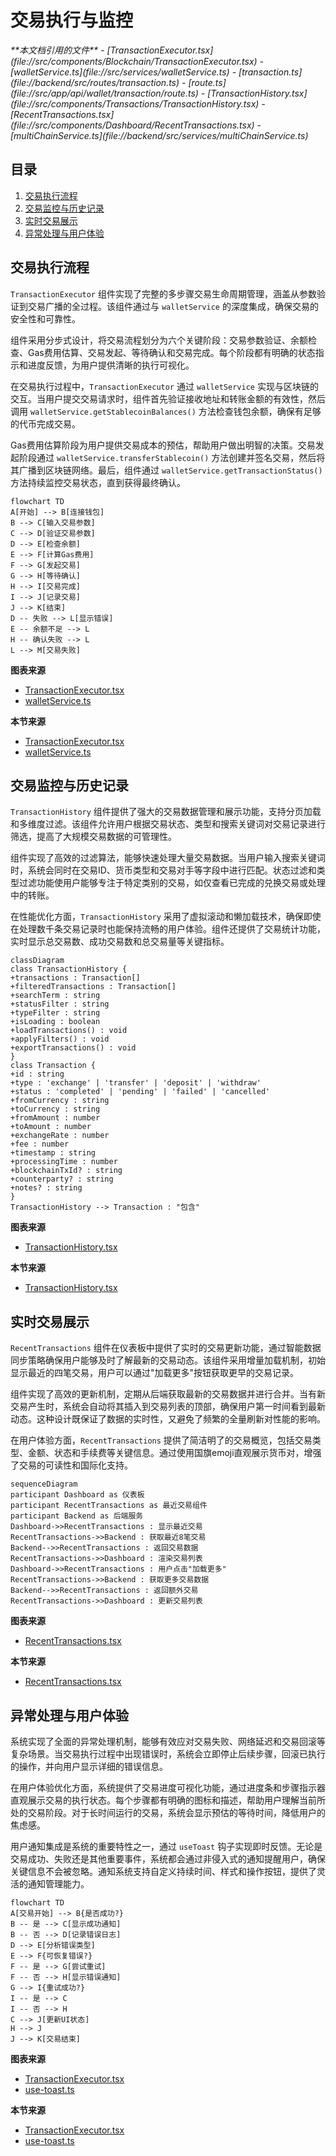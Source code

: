 # 交易执行与监控

<cite>
**本文档引用的文件**  
- [TransactionExecutor.tsx](file://src/components/Blockchain/TransactionExecutor.tsx)
- [walletService.ts](file://src/services/walletService.ts)
- [transaction.ts](file://backend/src/routes/transaction.ts)
- [route.ts](file://src/app/api/wallet/transaction/route.ts)
- [TransactionHistory.tsx](file://src/components/Transactions/TransactionHistory.tsx)
- [RecentTransactions.tsx](file://src/components/Dashboard/RecentTransactions.tsx)
- [multiChainService.ts](file://backend/src/services/multiChainService.ts)
</cite>

## 目录
1. [交易执行流程](#交易执行流程)
2. [交易监控与历史记录](#交易监控与历史记录)
3. [实时交易展示](#实时交易展示)
4. [异常处理与用户体验](#异常处理与用户体验)

## 交易执行流程

`TransactionExecutor` 组件实现了完整的多步骤交易生命周期管理，涵盖从参数验证到交易广播的全过程。该组件通过与 `walletService` 的深度集成，确保交易的安全性和可靠性。

组件采用分步式设计，将交易流程划分为六个关键阶段：交易参数验证、余额检查、Gas费用估算、交易发起、等待确认和交易完成。每个阶段都有明确的状态指示和进度反馈，为用户提供清晰的执行可视化。

在交易执行过程中，`TransactionExecutor` 通过 `walletService` 实现与区块链的交互。当用户提交交易请求时，组件首先验证接收地址和转账金额的有效性，然后调用 `walletService.getStablecoinBalances()` 方法检查钱包余额，确保有足够的代币完成交易。

Gas费用估算阶段为用户提供交易成本的预估，帮助用户做出明智的决策。交易发起阶段通过 `walletService.transferStablecoin()` 方法创建并签名交易，然后将其广播到区块链网络。最后，组件通过 `walletService.getTransactionStatus()` 方法持续监控交易状态，直到获得最终确认。

```mermaid
flowchart TD
A[开始] --> B[连接钱包]
B --> C[输入交易参数]
C --> D[验证交易参数]
D --> E[检查余额]
E --> F[计算Gas费用]
F --> G[发起交易]
G --> H[等待确认]
H --> I[交易完成]
I --> J[记录交易]
J --> K[结束]
D -- 失败 --> L[显示错误]
E -- 余额不足 --> L
H -- 确认失败 --> L
L --> M[交易失败]
```

**图表来源**  
- [TransactionExecutor.tsx](file://src/components/Blockchain/TransactionExecutor.tsx#L22-L388)
- [walletService.ts](file://src/services/walletService.ts#L1-L270)

**本节来源**  
- [TransactionExecutor.tsx](file://src/components/Blockchain/TransactionExecutor.tsx#L22-L388)
- [walletService.ts](file://src/services/walletService.ts#L1-L270)

## 交易监控与历史记录

`TransactionHistory` 组件提供了强大的交易数据管理和展示功能，支持分页加载和多维度过滤。该组件允许用户根据交易状态、类型和搜索关键词对交易记录进行筛选，提高了大规模交易数据的可管理性。

组件实现了高效的过滤算法，能够快速处理大量交易数据。当用户输入搜索关键词时，系统会同时在交易ID、货币类型和交易对手等字段中进行匹配。状态过滤和类型过滤功能使用户能够专注于特定类别的交易，如仅查看已完成的兑换交易或处理中的转账。

在性能优化方面，`TransactionHistory` 采用了虚拟滚动和懒加载技术，确保即使在处理数千条交易记录时也能保持流畅的用户体验。组件还提供了交易统计功能，实时显示总交易数、成功交易数和总交易量等关键指标。

```mermaid
classDiagram
class TransactionHistory {
+transactions : Transaction[]
+filteredTransactions : Transaction[]
+searchTerm : string
+statusFilter : string
+typeFilter : string
+isLoading : boolean
+loadTransactions() : void
+applyFilters() : void
+exportTransactions() : void
}
class Transaction {
+id : string
+type : 'exchange' | 'transfer' | 'deposit' | 'withdraw'
+status : 'completed' | 'pending' | 'failed' | 'cancelled'
+fromCurrency : string
+toCurrency : string
+fromAmount : number
+toAmount : number
+exchangeRate : number
+fee : number
+timestamp : string
+processingTime : number
+blockchainTxId? : string
+counterparty? : string
+notes? : string
}
TransactionHistory --> Transaction : "包含"
```

**图表来源**  
- [TransactionHistory.tsx](file://src/components/Transactions/TransactionHistory.tsx#L39-L495)

**本节来源**  
- [TransactionHistory.tsx](file://src/components/Transactions/TransactionHistory.tsx#L39-L495)

## 实时交易展示

`RecentTransactions` 组件在仪表板中提供了实时的交易更新功能，通过智能数据同步策略确保用户能够及时了解最新的交易动态。该组件采用增量加载机制，初始显示最近的四笔交易，用户可以通过"加载更多"按钮获取更早的交易记录。

组件实现了高效的更新机制，定期从后端获取最新的交易数据并进行合并。当有新交易产生时，系统会自动将其插入到交易列表的顶部，确保用户第一时间看到最新动态。这种设计既保证了数据的实时性，又避免了频繁的全量刷新对性能的影响。

在用户体验方面，`RecentTransactions` 提供了简洁明了的交易概览，包括交易类型、金额、状态和手续费等关键信息。通过使用国旗emoji直观展示货币对，增强了交易的可读性和国际化支持。

```mermaid
sequenceDiagram
participant Dashboard as 仪表板
participant RecentTransactions as 最近交易组件
participant Backend as 后端服务
Dashboard->>RecentTransactions : 显示最近交易
RecentTransactions->>Backend : 获取最近8笔交易
Backend-->>RecentTransactions : 返回交易数据
RecentTransactions->>Dashboard : 渲染交易列表
Dashboard->>RecentTransactions : 用户点击"加载更多"
RecentTransactions->>Backend : 获取更多交易数据
Backend-->>RecentTransactions : 返回额外交易
RecentTransactions->>Dashboard : 更新交易列表
```

**图表来源**  
- [RecentTransactions.tsx](file://src/components/Dashboard/RecentTransactions.tsx#L7-L201)

**本节来源**  
- [RecentTransactions.tsx](file://src/components/Dashboard/RecentTransactions.tsx#L7-L201)

## 异常处理与用户体验

系统实现了全面的异常处理机制，能够有效应对交易失败、网络延迟和交易回滚等复杂场景。当交易执行过程中出现错误时，系统会立即停止后续步骤，回滚已执行的操作，并向用户显示详细的错误信息。

在用户体验优化方面，系统提供了交易进度可视化功能，通过进度条和步骤指示器直观展示交易的执行状态。每个步骤都有明确的图标和描述，帮助用户理解当前所处的交易阶段。对于长时间运行的交易，系统会显示预估的等待时间，降低用户的焦虑感。

用户通知集成是系统的重要特性之一，通过 `useToast` 钩子实现即时反馈。无论是交易成功、失败还是其他重要事件，系统都会通过非侵入式的通知提醒用户，确保关键信息不会被忽略。通知系统支持自定义持续时间、样式和操作按钮，提供了灵活的通知管理能力。

```mermaid
flowchart TD
A[交易开始] --> B{是否成功?}
B -- 是 --> C[显示成功通知]
B -- 否 --> D[记录错误日志]
D --> E[分析错误类型]
E --> F{可恢复错误?}
F -- 是 --> G[尝试重试]
F -- 否 --> H[显示错误通知]
G --> I{重试成功?}
I -- 是 --> C
I -- 否 --> H
C --> J[更新UI状态]
H --> J
J --> K[交易结束]
```

**图表来源**  
- [TransactionExecutor.tsx](file://src/components/Blockchain/TransactionExecutor.tsx#L22-L388)
- [use-toast.ts](file://src/hooks/use-toast.ts#L1-L186)

**本节来源**  
- [TransactionExecutor.tsx](file://src/components/Blockchain/TransactionExecutor.tsx#L22-L388)
- [use-toast.ts](file://src/hooks/use-toast.ts#L1-L186)